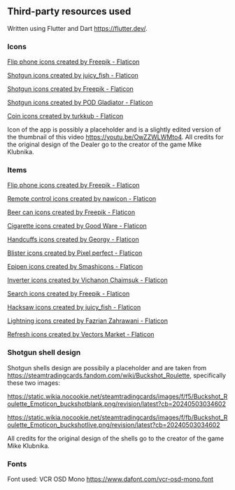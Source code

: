 ## Third-party resources used

Written using Flutter and Dart https://flutter.dev/.

### Icons

<a href="https://www.flaticon.com/free-icons/flip-phone" title="flip phone icons">Flip phone icons created by Freepik - Flaticon</a>

<a href="https://www.flaticon.com/free-icons/shotgun" title="shotgun icons">Shotgun icons created by juicy_fish - Flaticon</a>

<a href="https://www.flaticon.com/free-icons/shotgun" title="shotgun icons">Shotgun icons created by Freepik - Flaticon</a>

<a href="https://www.flaticon.com/free-icons/shotgun" title="shotgun icons">Shotgun icons created by POD Gladiator - Flaticon</a>

<a href="https://www.flaticon.com/free-icons/coin" title="coin icons">Coin icons created by turkkub - Flaticon</a>

Icon of the app is possibly a placeholder and is a slightly edited version of the thumbnail of this video https://youtu.be/OwZZWLWMto4. All credits for the original design of the Dealer go to the creator of the game Mike Klubnika.

### Items

<a href="https://www.flaticon.com/free-icons/flip-phone" title="flip phone icons">Flip phone icons created by Freepik - Flaticon</a>

<a href="https://www.flaticon.com/free-icons/remote-control" title="remote control icons">Remote control icons created by nawicon - Flaticon</a>

<a href="https://www.flaticon.com/free-icons/beer-can" title="beer can icons">Beer can icons created by Freepik - Flaticon</a>

<a href="https://www.flaticon.com/free-icons/cigarette" title="cigarette icons">Cigarette icons created by Good Ware - Flaticon</a>

<a href="https://www.flaticon.com/free-icons/handcuffs" title="handcuffs icons">Handcuffs icons created by Georgy - Flaticon</a>

<a href="https://www.flaticon.com/free-icons/blister" title="blister icons">Blister icons created by Pixel perfect - Flaticon</a>

<a href="https://www.flaticon.com/free-icons/epipen" title="epipen icons">Epipen icons created by Smashicons - Flaticon</a>

<a href="https://www.flaticon.com/free-icons/inverter" title="inverter icons">Inverter icons created by Vichanon Chaimsuk - Flaticon</a>

<a href="https://www.flaticon.com/free-icons/search" title="search icons">Search icons created by Freepik - Flaticon</a>

<a href="https://www.flaticon.com/free-icons/hacksaw" title="hacksaw icons">Hacksaw icons created by juicy_fish - Flaticon</a>

<a href="https://www.flaticon.com/free-icons/lightning" title="lightning icons">Lightning icons created by Fazrian Zahrawani - Flaticon</a>

<a href="https://www.flaticon.com/free-icons/refresh" title="refresh icons">Refresh icons created by Vectors Market - Flaticon</a>

### Shotgun shell design

Shotgun shells design are possibily a placeholder and are taken from https://steamtradingcards.fandom.com/wiki/Buckshot_Roulette, specifically these two images:

https://static.wikia.nocookie.net/steamtradingcards/images/f/f5/Buckshot_Roulette_Emoticon_buckshotblank.png/revision/latest?cb=20240503034602

https://static.wikia.nocookie.net/steamtradingcards/images/f/fb/Buckshot_Roulette_Emoticon_buckshotlive.png/revision/latest?cb=20240503034602

All credits for the original design of the shells go to the creator of the game Mike Klubnika.

### Fonts

Font used: VCR OSD Mono
https://www.dafont.com/vcr-osd-mono.font
